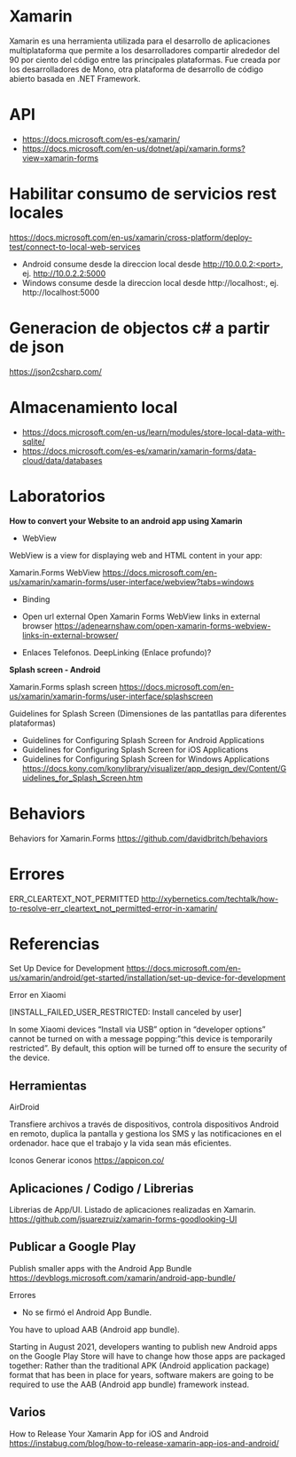 # Xamarin

Xamarin es una herramienta utilizada para el desarrollo de aplicaciones multiplataforma que permite a los desarrolladores compartir alrededor del 90 por ciento del código entre las principales plataformas. Fue creada por los desarrolladores de Mono, otra plataforma de desarrollo de código abierto basada en .NET Framework. 

# API
* https://docs.microsoft.com/es-es/xamarin/
* https://docs.microsoft.com/en-us/dotnet/api/xamarin.forms?view=xamarin-forms

# Habilitar consumo de servicios rest locales
https://docs.microsoft.com/en-us/xamarin/cross-platform/deploy-test/connect-to-local-web-services
* Android consume desde la direccion local desde http://10.0.0.2:<port>, ej. http://10.0.2.2:5000
* Windows consume desde la direccion local desde http://localhost:<port>, ej. http://localhost:5000

# Generacion de objectos c# a partir de json
https://json2csharp.com/

# Almacenamiento local
* https://docs.microsoft.com/en-us/learn/modules/store-local-data-with-sqlite/
* https://docs.microsoft.com/es-es/xamarin/xamarin-forms/data-cloud/data/databases

# Laboratorios

**How to convert your Website to an android app using Xamarin**

- WebView

WebView is a view for displaying web and HTML content in your app:

Xamarin.Forms WebView
https://docs.microsoft.com/en-us/xamarin/xamarin-forms/user-interface/webview?tabs=windows

- Binding

- Open url external
Open Xamarin Forms WebView links in external browser
https://adenearnshaw.com/open-xamarin-forms-webview-links-in-external-browser/

- Enlaces Telefonos. 
DeepLinking (Enlace profundo)?



**Splash screen -  Android**

Xamarin.Forms splash screen
https://docs.microsoft.com/en-us/xamarin/xamarin-forms/user-interface/splashscreen

Guidelines for Splash Screen (Dimensiones de las pantatllas para diferentes plataformas)
- Guidelines for Configuring Splash Screen for Android Applications
- Guidelines for Configuring Splash Screen for iOS Applications
- Guidelines for Configuring Splash Screen for Windows Applications
https://docs.kony.com/konylibrary/visualizer/app_design_dev/Content/Guidelines_for_Splash_Screen.htm




# Behaviors 

Behaviors for Xamarin.Forms 
https://github.com/davidbritch/behaviors


# Errores

ERR_CLEARTEXT_NOT_PERMITTED
http://xybernetics.com/techtalk/how-to-resolve-err_cleartext_not_permitted-error-in-xamarin/

# Referencias


Set Up Device for Development
https://docs.microsoft.com/en-us/xamarin/android/get-started/installation/set-up-device-for-development

Error en Xiaomi

[INSTALL_FAILED_USER_RESTRICTED: Install canceled by user]

In some Xiaomi devices “Install via USB” option in “developer options” cannot be turned on with a message popping:”this device is temporarily restricted”. By default, this option will be turned off to ensure the security of the device.



## Herramientas

AirDroid 

Transfiere archivos a través de dispositivos, controla dispositivos Android en remoto, duplica la pantalla y gestiona los SMS y las notificaciones en el ordenador.   hace que el trabajo y la vida sean más eficientes. 

Iconos
Generar iconos
https://appicon.co/





## Aplicaciones / Codigo / Librerias


Librerias de App/UI. Listado de aplicaciones realizadas en Xamarin. 
https://github.com/jsuarezruiz/xamarin-forms-goodlooking-UI

## Publicar a Google Play

Publish smaller apps with the Android App Bundle
https://devblogs.microsoft.com/xamarin/android-app-bundle/


Errores

- No se firmó el Android App Bundle.


You have to upload AAB (Android app bundle).

Starting in August 2021, developers wanting to publish new Android apps on the Google Play Store will have to change how those apps are packaged together: Rather than the traditional APK (Android application package) format that has been in place for years, software makers are going to be required to use the AAB (Android app bundle) framework instead.


## Varios

How to Release Your Xamarin App for iOS and Android
https://instabug.com/blog/how-to-release-xamarin-app-ios-and-android/


